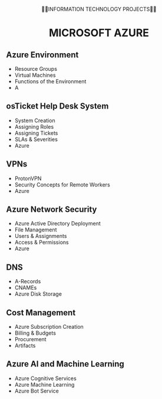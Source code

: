 <p style="text-align:center">👨‍💻INFORMATION TECHNOLOGY PROJECTS👨‍💻</p>
<p style="text-align:center"></p>


<div align="center">
  <h1>MICROSOFT AZURE</h1>
</div>

## Azure Environment

- Resource Groups
- Virtual Machines
- Functions of the Environment
- A

## osTicket Help Desk System

- System Creation
- Assigning Roles
- Assigning Tickets
- SLAs & Severities
- Azure

## VPNs

- ProtonVPN
- Security Concepts for Remote Workers
- Azure

## Azure Network Security

- Azure Active Directory Deployment
- File Management
- Users & Assignments
- Access & Permissions
- Azure

## DNS

- A-Records
- CNAMEs
- Azure Disk Storage

## Cost Management

- Azure Subscription Creation
- Billing & Budgets
- Procurement
- Artifacts

## Azure AI and Machine Learning

- Azure Cognitive Services
- Azure Machine Learning
- Azure Bot Service



<!---
klcollier/klcollier is a ✨ special ✨ repository because its `README.md` (this file) appears on your GitHub profile.
You can click the Preview link to take a look at your changes.
--->
